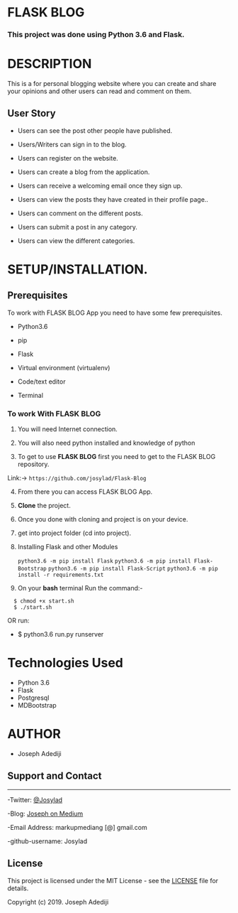 # FLASK BLOG

### **This project was done using Python 3.6  and Flask.** 


# DESCRIPTION

This is a for personal blogging website where you can create and share your opinions and other users can read and comment on them.

## User Story

- Users can see the post other people have published.

- Users/Writers can sign in to the blog.

- Users can register on the website.

-  Users can create a blog from the application.

- Users can receive a welcoming email once they sign up.

- Users can view the posts they have created in their profile page..

- Users can comment on the different posts. 

- Users can submit a post in any category. 

- Users can view the different categories. 


# **SETUP/INSTALLATION.**
## Prerequisites

To work with FLASK BLOG App you need to have some few prerequisites.

- Python3.6

- pip

- Flask 

- Virtual environment (virtualenv)

- Code/text editor

- Terminal


### **To work With FLASK BLOG**

1. You will need Internet connection.

2. You will also need python installed and knowledge of python

3. To get to use **FLASK BLOG** first you need to get to the FLASK BLOG repository. 

Link:-> ```https://github.com/josylad/Flask-Blog```

4. From there you can access FLASK BLOG App.

5. **Clone** the project.

6. Once you done with cloning and project is on your device.

7. get into project folder (cd into project).

8. Installing Flask and other Modules

    `python3.6 -m pip install Flask`
    `python3.6 -m pip install Flask-Bootstrap`
    `python3.6 -m pip install Flask-Script`
    `python3.6 -m pip install -r requirements.txt`

9. On your **bash** terminal Run the command:- 

```
  $ chmod +x start.sh
  $ ./start.sh
```
OR run: 
* $ python3.6 run.py runserver

# Technologies Used

* Python 3.6
* Flask
* Postgresql
* MDBootstrap


# AUTHOR

* Joseph Adediji 

## Support and Contact
---

-Twitter: [@Josylad](https://twitter.com/josylad/)

-Blog: [Joseph on Medium](https://medium.com/@josylad/)

-Email Address: markupmediang [@] gmail.com

-github-username: Josylad

## License
This project is licensed under the MIT License - see the [LICENSE](LICENSE) file for details.

Copyright (c) 2019. Joseph Adediji